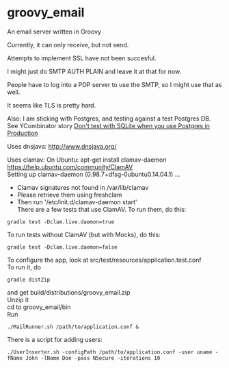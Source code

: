 groovy_email
============

An email server written in Groovy   

Currently, it can only receive, but not send.  

Attempts to implement SSL have not been succesful.   

I might just do SMTP AUTH PLAIN and leave it at that for now.    

People have to log into a POP server to use the SMTP, so I might use that as well.   

It seems like TLS is pretty hard.   

Also: I am sticking with Postgres, and testing against a test Postgres DB.   
See YCombinator story [Don't test with SQLite when you use Postgres in Production](https://news.ycombinator.com/item?id=10002142)    

Uses dnsjava: http://www.dnsjava.org/  

Uses clamav: On Ubuntu: apt-get install clamav-daemon    
https://help.ubuntu.com/community/ClamAV    
Setting up clamav-daemon (0.98.7+dfsg-0ubuntu0.14.04.1) ...
 * Clamav signatures not found in /var/lib/clamav
 * Please retrieve them using freshclam
 * Then run '/etc/init.d/clamav-daemon start'   
There are a few tests that use ClamAV. To run them, do this: 
```
gradle test -Dclam.live.daemon=true  
```
To run tests without ClamAV (but with Mocks), do this: 
```
gradle test -Dclam.live.daemon=false  
```

To configure the app, look at src/test/resources/application.test.conf   
To run it, do 
```
gradle distZip
```
and get build/distributions/groovy_email.zip  
Unzip it  
cd to groovy_email/bin    
Run 
```
./MailRunner.sh /path/to/application.conf &    
```
There is a script for adding users:  
```
./UserInserter.sh -configPath /path/to/application.conf -user uname -fName John -lName Doe -pass N5ecure -iterations 10   
```



